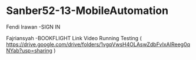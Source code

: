 # Sanber52-13-MobileAutomation
Fendi Irawan -SIGN IN

Fajriansyah -BOOKFLIGHT Link Video Running Testing ( https://drive.google.com/drive/folders/1vgqVwsH4OLAswZdbFvIxAIReeg0qNYab?usp=sharing )